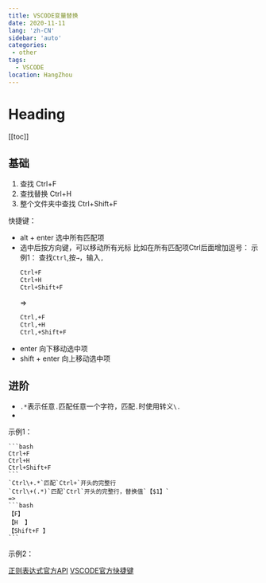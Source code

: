 ```yaml
---
title: VSCODE变量替换
date: 2020-11-11
lang: 'zh-CN'
sidebar: 'auto'
categories:
 - other
tags: 
  - VSCODE
location: HangZhou
---
```


# Heading
[[toc]]

## 基础
1. 查找 Ctrl+F 
2. 查找替换 Ctrl+H 
3. 整个文件夹中查找 Ctrl+Shift+F 

快捷键：  
  - alt + enter 选中所有匹配项 
  - 选中后按方向键，可以移动所有光标 
    比如在所有匹配项Ctrl后面增加逗号：
    示例1：
    查找`Ctrl`,按`→`，输入`,`
    ```bash
    Ctrl+F
    Ctrl+H  
    Ctrl+Shift+F 
    ```
    =>
    ```bash
    Ctrl,+F
    Ctrl,+H  
    Ctrl,+Shift+F 
    ```
  - enter 向下移动选中项 
  - shift + enter 向上移动选中项 

## 进阶
  - `.*`表示任意`.`匹配任意一个字符，匹配`.`时使用转义`\.`
  - 
示例1：
    
    ```bash
    Ctrl+F
    Ctrl+H  
    Ctrl+Shift+F 
    ```
    `Ctrl\+.*`匹配`Ctrl+`开头的完整行
    `Ctrl\+(.*)`匹配`Ctrl`开头的完整行，替换值`【$1】`
    =>
    ```bash
    【F】
    【H  】
    【Shift+F 】
    ```
示例2：


[正则表达式官方API](https://docs.microsoft.com/en-us/dotnet/standard/base-types/regular-expression-language-quick-reference)
[VSCODE官方快捷键](https://code.visualstudio.com/docs/getstarted/keybindings)
